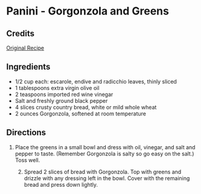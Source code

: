 # Panini - Gorgonzola and Greens 

<!-- BEGIN content -->

## Credits

[Original Recipe](http://www.cooksrecipes.com/international/panini-with-gorgonzola-and-greens-recipe.html "http://www.cooksrecipes.com/international/panini-with-gorgonzola-and-greens-recipe.html")

## Ingredients

- 1/2 cup each: escarole, endive and radicchio leaves, thinly sliced
- 1 tablespoons extra virgin olive oil
- 2 teaspoons imported red wine vinegar
- Salt and freshly ground black pepper
- 4 slices crusty country bread, white or mild whole wheat
- 2 ounces Gorgonzola, softened at room temperature

## Directions

1. Place the greens in a small bowl and dress with oil, vinegar, and salt and pepper to taste. (Remember Gorgonzola is salty so go easy on the salt.) Toss well.

    2. Spread 2 slices of bread with Gorgonzola. Top with greens and drizzle with any dressing left in the bowl. Cover with the remaining bread and press down lightly.

<!-- END content -->

